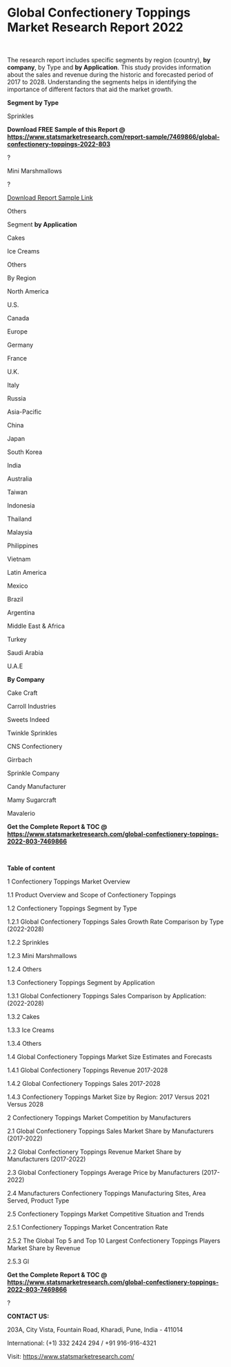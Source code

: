<h1>Global Confectionery Toppings Market Research Report 2022</h1><br/><p>The research report includes specific segments by region (country), <strong>by company</strong>, by Type and <strong>by Application</strong>. This study provides information about the sales and revenue during the historic and forecasted period of 2017 to 2028. Understanding the segments helps in identifying the importance of different factors that aid the market growth.</p>
 
 
 
 <p><strong>Segment by Type</strong></p>
 
 
 
 <p>Sprinkles</p>
 
 
 
 <div><b>Download FREE Sample of this Report @ <a href="https://www.statsmarketresearch.com/download-free-sample/7469866/global-confectionery-toppings-2022-803">https://www.statsmarketresearch.com/report-sample/7469866/global-confectionery-toppings-2022-803</a></b></div>
 
 
 
 <p>? </p>
 
 
 
 <p>Mini Marshmallows</p>
 
 
 
 <p>? </p>
 
 
 
 <p><a href="https://www.statsmarketresearch.com/download-free-sample/7469866/global-confectionery-toppings-2022-803">Download Report Sample Link</a></p>
 
 
 
 <p>Others</p>
 
 
 
 <p>Segment <strong>by Application</strong></p>
 
 
 
 <p>Cakes</p>
 
 
 
 <p>Ice Creams</p>
 
 
 
 <p>Others</p>
 
 
 
 <p>By Region</p>
 
 
 
 <p>North America</p>
 
 
 
 <p>U.S.</p>
 
 
 
 <p>Canada</p>
 
 
 
 <p>Europe</p>
 
 
 
 <p>Germany</p>
 
 
 
 <p>France</p>
 
 
 
 <p>U.K.</p>
 
 
 
 <p>Italy</p>
 
 
 
 <p>Russia</p>
 
 
 
 <p>Asia-Pacific</p>
 
 
 
 <p>China</p>
 
 
 
 <p>Japan</p>
 
 
 
 <p>South Korea</p>
 
 
 
 <p>India</p>
 
 
 
 <p>Australia</p>
 
 
 
 <p>Taiwan</p>
 
 
 
 <p>Indonesia</p>
 
 
 
 <p>Thailand</p>
 
 
 
 <p>Malaysia</p>
 
 
 
 <p>Philippines</p>
 
 
 
 <p>Vietnam</p>
 
 
 
 <p>Latin America</p>
 
 
 
 <p>Mexico</p>
 
 
 
 <p>Brazil</p>
 
 
 
 <p>Argentina</p>
 
 
 
 <p>Middle East & Africa</p>
 
 
 
 <p>Turkey</p>
 
 
 
 <p>Saudi Arabia</p>
 
 
 
 <p>U.A.E</p>
 
 
 
 <p><strong>By Company</strong></p>
 
 
 
 <p>Cake Craft</p>
 
 
 
 <p>Carroll Industries</p>
 
 
 
 <p>Sweets Indeed</p>
 
 
 
 <p>Twinkle Sprinkles</p>
 
 
 
 <p>CNS Confectionery</p>
 
 
 
 <p>Girrbach</p>
 
 
 
 <p>Sprinkle Company</p>
 
 
 
 <p>Candy Manufacturer</p>
 
 
 
 <p>Mamy Sugarcraft</p>
 
 
 
 <p>Mavalerio</p>
 
 
 
 <div><b>Get the Complete Report & TOC @ <a href="https://www.statsmarketresearch.com/global-confectionery-toppings-2022-803-7469866">https://www.statsmarketresearch.com/global-confectionery-toppings-2022-803-7469866</a></b></div>
 
 
 
 <p><br />
 
 <b>Table of content</b></p>
 
 
 
 <p>1 Confectionery Toppings Market Overview<br />
 
 1.1 Product Overview and Scope of Confectionery Toppings<br />
 
 1.2 Confectionery Toppings Segment by Type<br />
 
 1.2.1 Global Confectionery Toppings Sales Growth Rate Comparison by Type (2022-2028)<br />
 
 1.2.2 Sprinkles<br />
 
 1.2.3 Mini Marshmallows<br />
 
 1.2.4 Others<br />
 
 1.3 Confectionery Toppings Segment by Application<br />
 
 1.3.1 Global Confectionery Toppings Sales Comparison by Application: (2022-2028)<br />
 
 1.3.2 Cakes<br />
 
 1.3.3 Ice Creams<br />
 
 1.3.4 Others<br />
 
 1.4 Global Confectionery Toppings Market Size Estimates and Forecasts<br />
 
 1.4.1 Global Confectionery Toppings Revenue 2017-2028<br />
 
 1.4.2 Global Confectionery Toppings Sales 2017-2028<br />
 
 1.4.3 Confectionery Toppings Market Size by Region: 2017 Versus 2021 Versus 2028<br />
 
 2 Confectionery Toppings Market Competition by Manufacturers<br />
 
 2.1 Global Confectionery Toppings Sales Market Share by Manufacturers (2017-2022)<br />
 
 2.2 Global Confectionery Toppings Revenue Market Share by Manufacturers (2017-2022)<br />
 
 2.3 Global Confectionery Toppings Average Price by Manufacturers (2017-2022)<br />
 
 2.4 Manufacturers Confectionery Toppings Manufacturing Sites, Area Served, Product Type<br />
 
 2.5 Confectionery Toppings Market Competitive Situation and Trends<br />
 
 2.5.1 Confectionery Toppings Market Concentration Rate<br />
 
 2.5.2 The Global Top 5 and Top 10 Largest Confectionery Toppings Players Market Share by Revenue<br />
 
 2.5.3 Gl</p>
 
 
 
 <div><b>Get the Complete Report & TOC @ <a href="https://www.statsmarketresearch.com/global-confectionery-toppings-2022-803-7469866">https://www.statsmarketresearch.com/global-confectionery-toppings-2022-803-7469866</a></b></div>
 
 
 
 <p>? </p>
 
 
 
 <p><b>CONTACT US:</b><br />
 
 203A, City Vista, Fountain Road, Kharadi, Pune, India - 411014<br />
 
 International: (+1) 332 2424 294 / +91 916-916-4321<br />
 
 Visit: <a href="https://www.statsmarketresearch.com/">https://www.statsmarketresearch.com/</a></p>